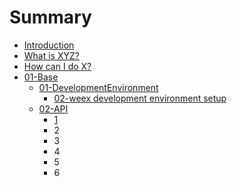 # Summary

* [Introduction](README.md)
* [What is XYZ?](first-question.md)
* [How can I do X?](second-question.md)
* [01-Base](01-Basis/README.md)
  * [01-DevelopmentEnvironment](01-Basis/01-DevelopmentEnvironment/README.md)
    * [02-weex development environment setup](01-Basis/01-DevelopmentEnvironment/02-weex-development-environment-setup.md)
  * [02-API](01-Basis/01-DevelopmentEnvironment/02-api.md)
    * [1](01-Basis/01-DevelopmentEnvironment/02-api/1.md)
    * 2
    * 3
    * 4
    * 5
    * 6

